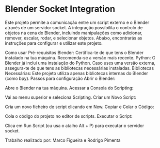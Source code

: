 # Blender Socket Integration
Este projeto permite a comunicação entre um script externo e o Blender através de um servidor socket. A integração possibilita o controlo de objetos na cena do Blender, incluindo manipulações como adicionar, remover, escalar, rodar, e selecionar objetos. Abaixo, encontrarás as instruções para configurar e utilizar este projeto.

Como usar
Pré-requisitos
Blender:
Certifica-te de que tens o Blender instalado na tua máquina. Recomenda-se a versão mais recente.
Python:
O Blender já inclui uma instalação do Python. Caso uses uma versão externa, assegura-te de que tens as bibliotecas necessárias instaladas.
Bibliotecas Necessárias:
Este projeto utiliza apenas bibliotecas internas do Blender (como bpy).
Passos para configuração
Abrir o Blender:

Abre o Blender na tua máquina.
Acessar a Consola do Scripting:

Vai ao menu superior e seleciona Scripting.
Criar um Novo Script:

Cria um novo ficheiro de script clicando em New.
Copiar e Colar o Código:

Cola o código do projeto no editor de scripts.
Executar o Script:

Clica em Run Script (ou usa o atalho Alt + P) para executar o servidor socket.

Trabalho realizado por: Marco Figueira e Rodrigo Pimenta